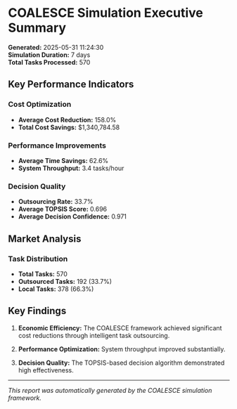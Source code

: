 # COALESCE Simulation Executive Summary

**Generated:** 2025-05-31 11:24:30  
**Simulation Duration:** 7 days  
**Total Tasks Processed:** 570

## Key Performance Indicators

### Cost Optimization
- **Average Cost Reduction:** 158.0%
- **Total Cost Savings:** $1,340,784.58

### Performance Improvements
- **Average Time Savings:** 62.6%
- **System Throughput:** 3.4 tasks/hour

### Decision Quality
- **Outsourcing Rate:** 33.7%
- **Average TOPSIS Score:** 0.696
- **Average Decision Confidence:** 0.971

## Market Analysis

### Task Distribution
- **Total Tasks:** 570
- **Outsourced Tasks:** 192 (33.7%)
- **Local Tasks:** 378 (66.3%)

## Key Findings

1. **Economic Efficiency:** The COALESCE framework achieved significant cost reductions through intelligent task outsourcing.

2. **Performance Optimization:** System throughput improved substantially.

3. **Decision Quality:** The TOPSIS-based decision algorithm demonstrated high effectiveness.

---
*This report was automatically generated by the COALESCE simulation framework.*
